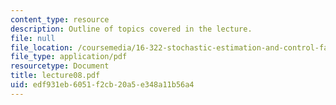 ```yaml
---
content_type: resource
description: Outline of topics covered in the lecture.
file: null
file_location: /coursemedia/16-322-stochastic-estimation-and-control-fall-2004/edf931eb6051f2cb20a5e348a11b56a4_lecture08.pdf
file_type: application/pdf
resourcetype: Document
title: lecture08.pdf
uid: edf931eb-6051-f2cb-20a5-e348a11b56a4
---
```

